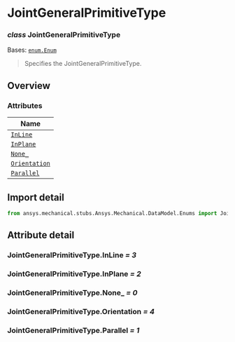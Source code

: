 # JointGeneralPrimitiveType

<a id="JointGeneralPrimitiveType"></a>

### *class* JointGeneralPrimitiveType

Bases: [`enum.Enum`](https://docs.python.org/3/library/enum.html#enum.Enum)

> Specifies the JointGeneralPrimitiveType.

> <!-- !! processed by numpydoc !! -->

<a id="overview"></a>

## Overview

### Attributes

| Name |
| --------------------------------------------------------- |
| [`InLine`](#JointGeneralPrimitiveType.InLine) |
| [`InPlane`](#JointGeneralPrimitiveType.InPlane) |
| [`None_`](#JointGeneralPrimitiveType.None_) |
| [`Orientation`](#JointGeneralPrimitiveType.Orientation) |
| [`Parallel`](#JointGeneralPrimitiveType.Parallel) |

<a id="import-detail"></a>

## Import detail

```python
from ansys.mechanical.stubs.Ansys.Mechanical.DataModel.Enums import JointGeneralPrimitiveType
```

<a id="attribute-detail"></a>

## Attribute detail

<a id="JointGeneralPrimitiveType.InLine"></a>

### JointGeneralPrimitiveType.InLine *= 3*

<a id="JointGeneralPrimitiveType.InPlane"></a>

### JointGeneralPrimitiveType.InPlane *= 2*

<a id="JointGeneralPrimitiveType.None_"></a>

### JointGeneralPrimitiveType.None_ *= 0*

<a id="JointGeneralPrimitiveType.Orientation"></a>

### JointGeneralPrimitiveType.Orientation *= 4*

<a id="JointGeneralPrimitiveType.Parallel"></a>

### JointGeneralPrimitiveType.Parallel *= 1*
